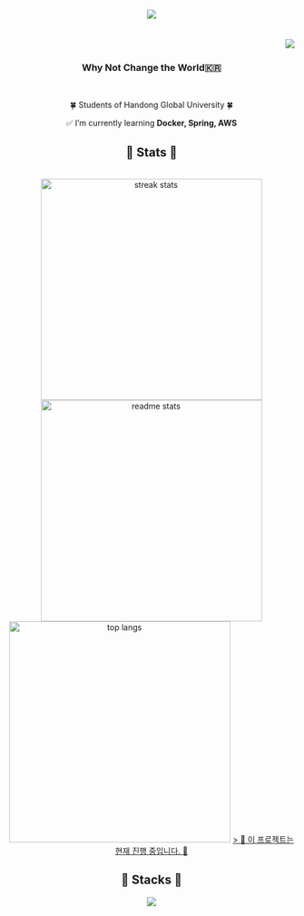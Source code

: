 <h1 align="center">
    <img src="https://readme-typing-svg.herokuapp.com/?font=Righteous&size=35&center=true&vCenter=true&width=500&height=70&duration=4000&lines=This+is+kohj🌵;&color=90EE90" />
</h1>

<br />
<img align="right" src="https://visitor-badge.laobi.icu/badge?page_id=kohj.kohj" />
<br />

<h3 align="center">Why Not Change the World🇰🇷</h3>

<br/>

<div align="center">
 
 🍀 Students of Handong Global University 🍀
 
 ✅ I’m currently learning **Docker, Spring, AWS**

 </div>

<h2 align="center">🦋 Stats 🦋</h2>
<br>
<div align=center>
  <img width=390 src="https://github-readme-streak-stats-salesp07.vercel.app/?user=kohj-git&count_private=true&theme=react&border_radius=10" alt="streak stats"/>
  <img width=390 src="https://github-readme-stats-salesp07.vercel.app/api?username=kohj-git&count_private=true&show_icons=true&theme=react&rank_icon=github&border_radius=10" alt="readme stats" />
  <br/>
  <img width=390 src="https://github-readme-stats-salesp07.vercel.app/api/top-langs/?username=millejuice&hide=HTML&langs_count=8&layout=compact&theme=react&border_radius=10&size_weight=0.5&count_weight=0.5&exclude_repo=github-readme-stats" alt="top langs" />
 
  <a href="https://solved.ac/백준아이디/">
  > 🚧 이 프로젝트는 현재 진행 중입니다. 🚧
</a>
</div>




<h2 align="center">🌊 Stacks 🌊</h2>

<div align="center">
    <img src="https://skillicons.dev/icons?i=firebase,java,spring,postman,mysql" />
</div>



